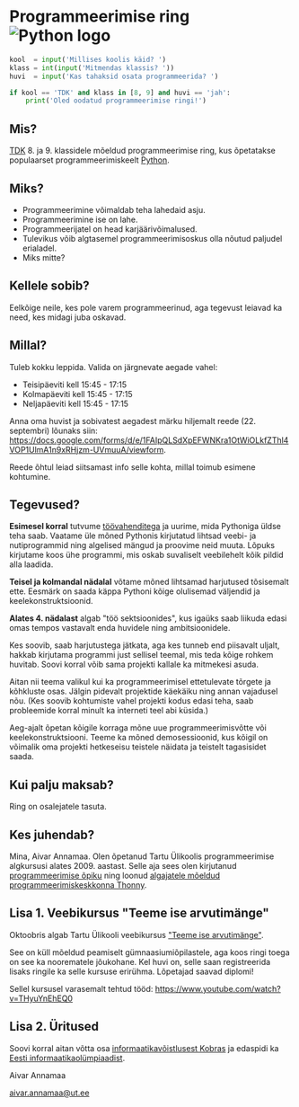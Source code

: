 # Programmeerimise ring ![Python logo](https://www.python.org/static/favicon.ico)

```python
kool  = input('Millises koolis käid? ')
klass = int(input('Mitmendas klassis? '))
huvi  = input('Kas tahaksid osata programmeerida? ')

if kool == 'TDK' and klass in [8, 9] and huvi == 'jah':
    print('Oled oodatud programmeerimise ringi!')
```

## Mis?

[TDK](http://www.tdk.ee/) 8. ja 9. klassidele mõeldud programmeerimise ring, kus õpetatakse populaarset programmeerimiskeelt [Python](https://www.python.org/).

## Miks?

* Programmeerimine võimaldab teha lahedaid asju.
* Programmeerimine ise on lahe.
* Programmeerijatel on head karjäärivõimalused.
* Tulevikus võib algtasemel programmeerimisoskus olla nõutud paljudel erialadel.
* Miks mitte?

## Kellele sobib?

Eelkõige neile, kes pole varem programmeerinud, aga tegevust leiavad ka need, kes midagi juba oskavad.

## Millal?

Tuleb kokku leppida. Valida on järgnevate aegade vahel:

* Teisipäeviti kell 15:45 - 17:15
* Kolmapäeviti kell 15:45 - 17:15
* Neljapäeviti kell 15:45 - 17:15

Anna oma huvist ja sobivatest aegadest märku hiljemalt reede (22. septembri) lõunaks siin: https://docs.google.com/forms/d/e/1FAIpQLSdXpEFWNKra1OtWiOLkfZThl4VOP1UlmA1n9xRHjzm-UVmuuA/viewform. 

Reede õhtul leiad siitsamast info selle kohta, millal toimub esimene kohtumine.

## Tegevused?

**Esimesel korral** tutvume [töövahenditega](http://thonny.org) ja uurime, mida Pythoniga üldse teha saab. Vaatame üle mõned Pythonis kirjutatud lihtsad veebi- ja nutiprogrammid ning algelised mängud ja proovime neid muuta. Lõpuks kirjutame koos ühe programmi, mis oskab suvaliselt veebilehelt kõik pildid alla laadida. 

**Teisel ja kolmandal nädalal** võtame mõned lihtsamad harjutused tõsisemalt ette. Eesmärk on saada käppa Pythoni kõige olulisemad väljendid ja keelekonstruktsioonid.

**Alates 4. nädalast** algab "töö sektsioonides", kus igaüks saab liikuda edasi omas tempos vastavalt enda huvidele ning ambitsioonidele. 

Kes soovib, saab harjutustega jätkata, aga kes tunneb end piisavalt uljalt, hakkab kirjutama programmi just sellisel teemal, mis teda kõige rohkem huvitab. Soovi korral võib sama projekti kallale ka mitmekesi asuda.

Aitan nii teema valikul kui ka programmeerimisel ettetulevate tõrgete ja kõhkluste osas. Jälgin pidevalt projektide käekäiku ning annan vajadusel nõu. (Kes soovib kohtumiste vahel projekti kodus edasi teha, saab probleemide korral minult ka interneti teel abi küsida.)

Aeg-ajalt õpetan kõigile korraga mõne uue programmeerimisvõtte või keelekonstruktsiooni. Teeme ka mõned demosessioonid, kus kõigil on võimalik oma projekti hetkeseisu teistele näidata ja teistelt tagasisidet saada.


## Kui palju maksab?
Ring on osalejatele tasuta.

## Kes juhendab?

Mina, Aivar Annamaa. Olen õpetanud Tartu Ülikoolis programmeerimise algkursusi alates 2009. aastast. Selle aja sees olen kirjutanud [programmeerimise õpiku](http://progeopik.cs.ut.ee/) ning loonud [algajatele mõeldud programmeerimiskeskkonna Thonny](http://thonny.org/).

## Lisa 1. Veebikursus "Teeme ise arvutimänge"

Oktoobris algab Tartu Ülikooli veebikursus ["Teeme ise arvutimänge"](https://courses.cs.ut.ee/2017/TIAM/fall/Main/HomePage).

See on küll mõeldud peamiselt gümnaasiumiõpilastele, aga koos ringi toega on see ka noorematele jõukohane. Kel huvi on, selle saan registreerida lisaks ringile ka selle kursuse erirühma. Lõpetajad saavad diplomi!

Sellel kursusel varasemalt tehtud tööd: https://www.youtube.com/watch?v=THyuYnEhEQ0

## Lisa 2. Üritused
Soovi korral aitan võtta osa [informaatikavõistlusest Kobras](http://kobras.ut.ee/) ja edaspidi ka [Eesti informaatikaolümpiaadist](http://eio.ut.ee/).


Aivar Annamaa

[aivar.annamaa@ut.ee](mailto:aivar.annamaa@ut.ee)
